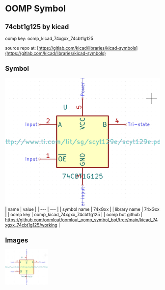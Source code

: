 # OOMP Symbol  
## 74cbt1g125  by kicad  
  
oomp key: oomp_kicad_74xgxx_74cbt1g125  
  
source repo at: [https://gitlab.com/kicad/libraries/kicad-symbols](https://gitlab.com/kicad/libraries/kicad-symbols)  
## Symbol  
  
[![working.png](working_600.png)](working.png)  
| name | value | 
| --- | --- | 
| symbol name | 74xGxx | 
| library name | 74xGxx | 
| oomp key | oomp_kicad_74xgxx_74cbt1g125 | 
| oomp bot github | https://github.com/oomlout/oomlout_oomp_symbol_bot/tree/main/kicad_74xgxx_74cbt1g125/working | 
## Images  
  
[![working.png](working_140.png)](working.png)  
